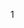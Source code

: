 1[](https://student.labranet.jamk.fi/~M3268/Ohjelmistosuunnittelu/Projektity%C3%B6/ClassDiagram.PNG)